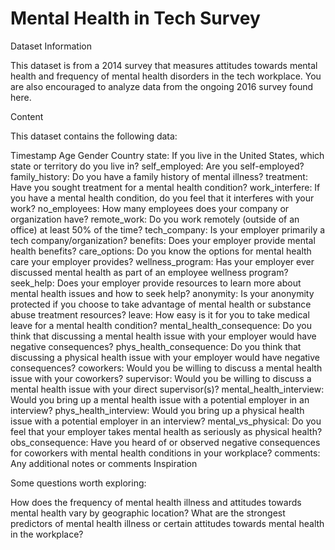 # Mental Health in Tech Survey

Dataset Information

This dataset is from a 2014 survey that measures attitudes towards mental health and frequency of mental health disorders in the tech workplace. You are also encouraged to analyze data from the ongoing 2016 survey found here.

Content

This dataset contains the following data:

Timestamp
Age
Gender
Country
state: If you live in the United States, which state or territory do you live in?
self_employed: Are you self-employed?
family_history: Do you have a family history of mental illness?
treatment: Have you sought treatment for a mental health condition?
work_interfere: If you have a mental health condition, do you feel that it interferes with your work?
no_employees: How many employees does your company or organization have?
remote_work: Do you work remotely (outside of an office) at least 50% of the time?
tech_company: Is your employer primarily a tech company/organization?
benefits: Does your employer provide mental health benefits?
care_options: Do you know the options for mental health care your employer provides?
wellness_program: Has your employer ever discussed mental health as part of an employee wellness program?
seek_help: Does your employer provide resources to learn more about mental health issues and how to seek help?
anonymity: Is your anonymity protected if you choose to take advantage of mental health or substance abuse treatment resources?
leave: How easy is it for you to take medical leave for a mental health condition?
mental_health_consequence: Do you think that discussing a mental health issue with your employer would have negative consequences?
phys_health_consequence: Do you think that discussing a physical health issue with your employer would have negative consequences?
coworkers: Would you be willing to discuss a mental health issue with your coworkers?
supervisor: Would you be willing to discuss a mental health issue with your direct supervisor(s)?
mental_health_interview: Would you bring up a mental health issue with a potential employer in an interview?
phys_health_interview: Would you bring up a physical health issue with a potential employer in an interview?
mental_vs_physical: Do you feel that your employer takes mental health as seriously as physical health?
obs_consequence: Have you heard of or observed negative consequences for coworkers with mental health conditions in your workplace?
comments: Any additional notes or comments
Inspiration

Some questions worth exploring:

How does the frequency of mental health illness and attitudes towards mental health vary by geographic location?
What are the strongest predictors of mental health illness or certain attitudes towards mental health in the workplace?
